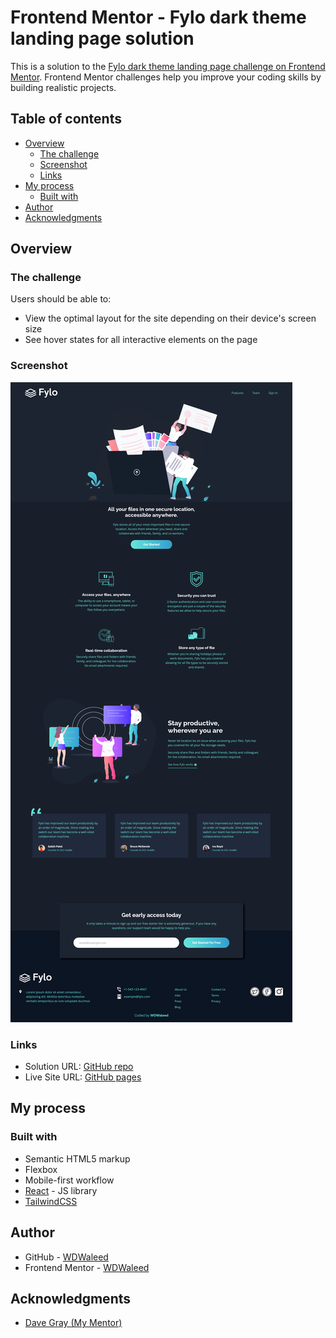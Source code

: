 # Frontend Mentor - Fylo dark theme landing page solution

This is a solution to the [Fylo dark theme landing page challenge on Frontend Mentor](https://www.frontendmentor.io/challenges/fylo-dark-theme-landing-page-5ca5f2d21e82137ec91a50fd). Frontend Mentor challenges help you improve your coding skills by building realistic projects. 

## Table of contents

- [Overview](#overview)
  - [The challenge](#the-challenge)
  - [Screenshot](#screenshot)
  - [Links](#links)
- [My process](#my-process)
  - [Built with](#built-with)
- [Author](#author)
- [Acknowledgments](#acknowledgments)

## Overview

### The challenge

Users should be able to:

- View the optimal layout for the site depending on their device's screen size
- See hover states for all interactive elements on the page

### Screenshot

![Screenshot](./Screenshot.png)

### Links

- Solution URL: [GitHub repo](https://github.com/WDWaleed/Fylo-Landing-Page-Frontend-Mentor/)
- Live Site URL: [GitHub pages](https://wdwaleed.github.io/Fylo-Landing-Page-Frontend-Mentor/)

## My process

### Built with

- Semantic HTML5 markup
- Flexbox
- Mobile-first workflow
- [React](https://reactjs.org/) - JS library
- [TailwindCSS](https://tailwindcss.com/)

## Author

- GitHub - [WDWaleed](https://github.com/WDWaleed)
- Frontend Mentor - [WDWaleed](https://www.frontendmentor.io/profile/WDWaleed)

## Acknowledgments

- [Dave Gray (My Mentor)](https://www.youtube.com/@DaveGrayTeachesCode)
